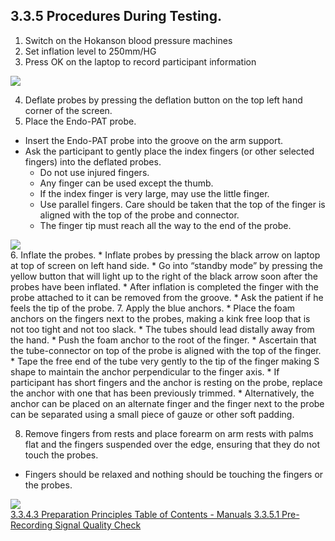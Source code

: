 ## 3.3.5 Procedures During Testing.

1. Switch on the Hokanson blood pressure machines
2. Set inflation level to 250mm/HG
3. Press OK on the laptop to record participant information
  <div class="center">
    <img src=":images_path:/endf-08.png">
  </div>

4. Deflate probes by pressing the
deflation button on the top left hand corner of the screen.
5. Place the Endo-PAT probe.
  * Insert the Endo-PAT probe into the groove on the arm support.
  * Ask the participant to gently place the index fingers (or other selected fingers) into the deflated
probes.
      * Do not use injured fingers.
      * Any finger can be used except the thumb.
      * If the index finger is very large, may use the little finger.
      * Use parallel fingers. Care should be taken that the top of the finger is aligned with the top of the probe and connector.
      * The finger tip must reach all the way to the end of the probe.
  <div class="center">
    <img src=":images_path:/endf-09.png">
  </div>
6. Inflate the probes.
  * Inflate probes by pressing the black arrow on laptop at top of screen on left hand side.
  * Go into “standby mode” by pressing the yellow button that will light up to the right of the black arrow soon after the probes have been inflated.
  * After inflation is completed the finger with the probe attached to it can be removed from the groove.
  * Ask the patient if he feels the tip of the probe.
7. Apply the blue anchors.
  * Place the foam anchors on the fingers next to the probes, making a kink free loop that is not too tight and not too slack.
      * The tubes should lead distally away from
the hand.
  * Push the foam anchor to the root of the finger.
      * Ascertain that the tube-connector on top of the probe is aligned with the top of the finger.
  * Tape the free end of the tube very gently to the tip of the finger making S shape to maintain the anchor perpendicular to the finger axis.
      * If participant has short fingers and the anchor is resting on the probe, replace the anchor with one that has been previously trimmed.
      * Alternatively, the anchor can be placed on an alternate finger and the finger next to the probe can be separated using a small piece of gauze or other soft padding.

8. Remove fingers from rests and place forearm on arm rests with palms flat and the fingers
suspended over the edge, ensuring that they do not touch the probes.
 * Fingers should be relaxed and nothing should be touching the fingers or the probes.
  <div class="center">
    <img src=":images_path:/endf-10.png">
  </div>


<div class="center">
<div class="btn-group">
  <a href=":pages_path:/manuals/endothelial-function/3-03-04-03-preparation-principles.md" class="btn btn-default">
    <span class="glyphicon glyphicon-chevron-left"></span>
    3.3.4.3 Preparation Principles
  </a>

  <a href=":pages_path:/manuals/manual-toc.md" class="btn btn-default">
    <span class="glyphicon glyphicon-chevron-up"></span>
    Table of Contents - Manuals
  </a>

  <a href=":pages_path:/manuals/endothelial-function/3-03-05-01-pre-recording-signal-quality-check.md" class="btn btn-success">
    3.3.5.1 Pre-Recording Signal Quality Check
    <span class="glyphicon glyphicon-chevron-right"></span>
  </a>
</div>
</div>
